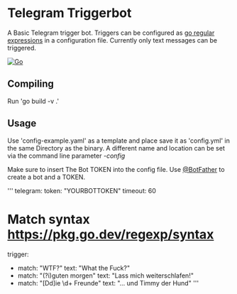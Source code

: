 # Telegram Triggerbot

A Basic Telegram trigger bot.
Triggers can be configured as [go regular expressions](https://pkg.go.dev/regexp/syntax) in a configuration file.
Currently only text messages can be triggered.

[![Go](https://github.com/toke/go-triggerbot/actions/workflows/go.yml/badge.svg)](https://github.com/toke/go-triggerbot/actions/workflows/go.yml)

## Compiling

Run 
'go build -v .'

## Usage

Use 'config-example.yaml' as a template and place save it as 'config.yml' in the same Directory as the binary.
A different name and location can be set via the command line parameter *-config*

Make sure to insert The Bot TOKEN into the config file. Use [@BotFather](https://telegram.me/BotFather) to create a bot
and a TOKEN.

'''
telegram:
  token: "YOURBOTTOKEN"
  timeout: 60

# Match syntax https://pkg.go.dev/regexp/syntax
trigger:
  - match: "WTF?"
    text: "What the Fuck?"
  - match: "(?i)guten morgen"
    text: "Lass mich weiterschlafen!"
  - match: "[Dd]ie \d+ Freunde"
    text: "... und Timmy der Hund"
'''

